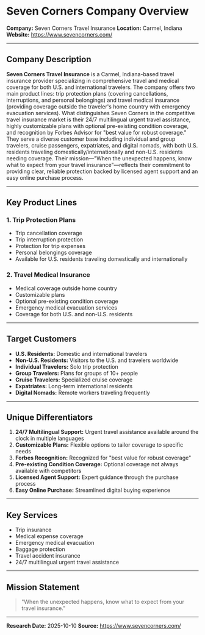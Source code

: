 # Seven Corners Company Overview

**Company:** Seven Corners Travel Insurance
**Location:** Carmel, Indiana
**Website:** https://www.sevencorners.com/

---

## Company Description

**Seven Corners Travel Insurance** is a Carmel, Indiana-based travel insurance provider specializing in comprehensive travel and medical coverage for both U.S. and international travelers. The company offers two main product lines: trip protection plans (covering cancellations, interruptions, and personal belongings) and travel medical insurance (providing coverage outside the traveler's home country with emergency evacuation services). What distinguishes Seven Corners in the competitive travel insurance market is their 24/7 multilingual urgent travel assistance, highly customizable plans with optional pre-existing condition coverage, and recognition by Forbes Advisor for "best value for robust coverage." They serve a diverse customer base including individual and group travelers, cruise passengers, expatriates, and digital nomads, with both U.S. residents traveling domestically/internationally and non-U.S. residents needing coverage. Their mission—"When the unexpected happens, know what to expect from your travel insurance"—reflects their commitment to providing clear, reliable protection backed by licensed agent support and an easy online purchase process.

---

## Key Product Lines

### 1. Trip Protection Plans
- Trip cancellation coverage
- Trip interruption protection
- Protection for trip expenses
- Personal belongings coverage
- Available for U.S. residents traveling domestically and internationally

### 2. Travel Medical Insurance
- Medical coverage outside home country
- Customizable plans
- Optional pre-existing condition coverage
- Emergency medical evacuation services
- Coverage for both U.S. and non-U.S. residents

---

## Target Customers

- **U.S. Residents:** Domestic and international travelers
- **Non-U.S. Residents:** Visitors to the U.S. and travelers worldwide
- **Individual Travelers:** Solo trip protection
- **Group Travelers:** Plans for groups of 10+ people
- **Cruise Travelers:** Specialized cruise coverage
- **Expatriates:** Long-term international residents
- **Digital Nomads:** Remote workers traveling frequently

---

## Unique Differentiators

1. **24/7 Multilingual Support:** Urgent travel assistance available around the clock in multiple languages
2. **Customizable Plans:** Flexible options to tailor coverage to specific needs
3. **Forbes Recognition:** Recognized for "best value for robust coverage"
4. **Pre-existing Condition Coverage:** Optional coverage not always available with competitors
5. **Licensed Agent Support:** Expert guidance through the purchase process
6. **Easy Online Purchase:** Streamlined digital buying experience

---

## Key Services

- Trip insurance
- Medical expense coverage
- Emergency medical evacuation
- Baggage protection
- Travel accident insurance
- 24/7 multilingual urgent travel assistance

---

## Mission Statement

> "When the unexpected happens, know what to expect from your travel insurance."

---

**Research Date:** 2025-10-10
**Source:** https://www.sevencorners.com/
